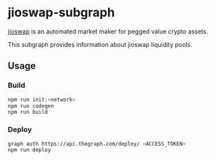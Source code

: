 # jioswap-subgraph

[jioswap](https://jioswap.finance/) is an automated market maker for pegged value crypto assets.

This subgraph provides information about jioswap liquidity pools.

## Usage

### Build

```bash
npm run init:<network>
npm run codegen
npm run build
```

### Deploy

```bash
graph auth https://api.thegraph.com/deploy/ <ACCESS_TOKEN>
npm run deploy
```
